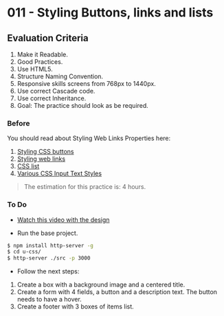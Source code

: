 # 011 - Styling Buttons, links and lists

## Evaluation Criteria

1. Make it Readable.
2. Good Practices.
3. Use HTML5.
4. Structure Naming Convention.
5. Responsive skills screens from 768px to 1440px.
6. Use correct Cascade code.
7. Use correct Inheritance.
8. Goal: The practice should look as be required.

### Before 
You should read about Styling Web Links Properties here:

1. [Styling CSS buttons][1]
2. [Styling web links][2]
3. [CSS list][3]
4. [Various CSS Input Text Styles][4]

> The estimation for this practice is: 4 hours.

### To Do

- [Watch this video with the design][5] 

- Run the base project.

```sh
$ npm install http-server -g
$ cd u-css/
$ http-server ./src -p 3000
```

- Follow the next steps:

1. Create a box with a background image and a centered title.
2. Create a form with 4 fields, a button and a description text. The button needs to have a hover.
3. Create a footer with 3 boxes of items list.

  
[1]: https://www.w3schools.com/css/css3_buttons.asp
[2]: https://www.smashingmagazine.com/2010/02/the-definitive-guide-to-styling-web-links/
[3]: https://www.w3schools.com/css/css_list.asp
[4]: https://css-tricks.com/styling-texty-inputs-only/
[5]: https://drive.google.com/a/talosdigital.com/file/d/12q-j6A3aYGeOukzzUnkzqL1NJD4BHDgU/view?usp=sharing
